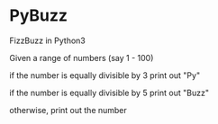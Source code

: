 # PyBuzz
FizzBuzz in Python3


Given a range of numbers (say 1 - 100)

if the number is equally divisible by 3 
print out "Py"

if the number is equally divisible by 5 
print out "Buzz"

otherwise, print out the number 
  

  
